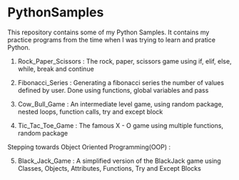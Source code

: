 # PythonSamples
This repository contains some of my Python Samples. It contains my practice programs from the time when I was trying to learn and pratice Python. 

1) Rock_Paper_Scissors : The rock, paper, scissors game using if, elif, else, while, break and continue

2) Fibonacci_Series : Generating a fibonacci series the number of values defined by user. Done using functions, global variables and pass

3) Cow_Bull_Game : An intermediate level game, using random package, nested loops, function calls, try and except block

4) Tic_Tac_Toe_Game : The famous X - O game using multiple functions, random package

Stepping towards Object Oriented Programming(OOP) :

5) Black_Jack_Game : A simplified version of the BlackJack game using Classes, Objects, Attributes, Functions, Try and Except Blocks
